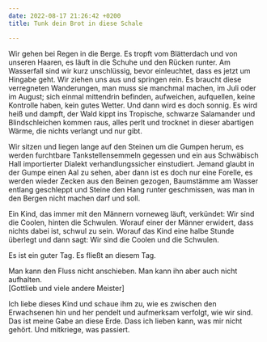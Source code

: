 ```yaml
---
date: 2022-08-17 21:26:42 +0200
title: Tunk dein Brot in diese Schale

---
```

Wir gehen bei Regen in die Berge. Es tropft vom Blätterdach und von unseren Haaren, es läuft in die Schuhe und den Rücken runter. Am Wasserfall sind wir kurz unschlüssig, bevor einleuchtet, dass es jetzt um Hingabe geht. Wir ziehen uns aus und springen rein. Es braucht diese verregneten Wanderungen, man muss sie manchmal machen, im Juli oder im August; sich einmal mittendrin befinden, aufweichen, aufquellen, keine Kontrolle haben, kein gutes Wetter. Und dann wird es doch sonnig. Es wird heiß und dampft, der Wald kippt ins Tropische, schwarze Salamander und Blindschleichen kommen raus, alles perlt und trocknet in dieser abartigen Wärme, die nichts verlangt und nur gibt.

Wir sitzen und liegen lange auf den Steinen um die Gumpen herum, es werden furchtbare Tankstellensemmeln gegessen und ein aus Schwäbisch Hall importierter Dialekt verhandlungssicher einstudiert. Jemand glaubt in der Gumpe einen Aal zu sehen, aber dann ist es doch nur eine Forelle, es werden wieder Zecken aus den Beinen gezogen, Baumstämme am Wasser entlang geschleppt und Steine den Hang runter geschmissen, was man in den Bergen nicht machen darf und soll.

Ein Kind, das immer mit den Männern vorneweg läuft, verkündet: Wir sind die Coolen, hinten die Schwulen. Worauf einer der Männer erwidert, dass nichts dabei ist, schwul zu sein. Worauf das Kind eine halbe Stunde überlegt und dann sagt: Wir sind die Coolen und die Schwulen.

Es ist ein guter Tag. Es fließt an diesem Tag.

Man kann den Fluss nicht anschieben. Man kann ihn aber auch nicht aufhalten.  
\[Gottlieb und viele andere Meister\]

Ich liebe dieses Kind und schaue ihm zu, wie es zwischen den Erwachsenen hin und her pendelt und aufmerksam verfolgt, wie wir sind. Das ist meine Gabe an diese Erde. Dass ich lieben kann, was mir nicht gehört. Und mitkriege, was passiert.